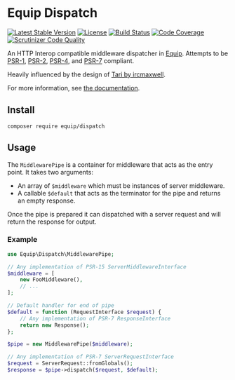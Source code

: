 Equip Dispatch
==============

[![Latest Stable Version](https://img.shields.io/packagist/v/equip/dispatch.svg)](https://packagist.org/packages/equip/dispatch)
[![License](https://img.shields.io/packagist/l/equip/dispatch.svg)](https://github.com/equip/dispatch/blob/master/LICENSE)
[![Build Status](https://travis-ci.org/equip/dispatch.svg)](https://travis-ci.org/equip/dispatch)
[![Code Coverage](https://scrutinizer-ci.com/g/equip/dispatch/badges/coverage.png?b=master)](https://scrutinizer-ci.com/g/equip/dispatch/?branch=master)
[![Scrutinizer Code Quality](https://scrutinizer-ci.com/g/equip/dispatch/badges/quality-score.png?b=master)](https://scrutinizer-ci.com/g/equip/dispatch/?branch=master)

An HTTP Interop compatible middleware dispatcher in [Equip](http://equip.github.io/).
Attempts to be [PSR-1](http://www.php-fig.org/psr/psr-1/), [PSR-2](http://www.php-fig.org/psr/psr-2/),
[PSR-4](http://www.php-fig.org/psr/psr-4/), and [PSR-7](http://www.php-fig.org/psr/psr-7/) compliant.

Heavily influenced by the design of [Tari by ircmaxwell](https://github.com/ircmaxell/Tari-PHP).

For more information, see [the documentation](http://equipframework.readthedocs.org/en/latest/dispatch).

## Install

```
composer require equip/dispatch
```

## Usage

The `MiddlewarePipe` is a container for middleware that acts as the entry point. It takes
two arguments:

- An array of `$middleware` which must be instances of server middleware.
- A callable `$default` that acts as the terminator for the pipe and returns
  an empty response.

Once the pipe is prepared it can dispatched with a server request and will return
the response for output.

### Example

```php
use Equip\Dispatch\MiddlewarePipe;

// Any implementation of PSR-15 ServerMiddlewareInterface
$middleware = [
    new FooMiddleware(),
    // ...
];

// Default handler for end of pipe
$default = function (RequestInterface $request) {
    // Any implementation of PSR-7 ResponseInterface
    return new Response();
};

$pipe = new MiddlewarePipe($middleware);

// Any implementation of PSR-7 ServerRequestInterface
$request = ServerRequest::fromGlobals();
$response = $pipe->dispatch($request, $default);
```
